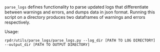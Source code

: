 `parse_logs` defines functionality to parse updated logs that differentiate between warnings and errors, and dumps data in json format. Running this script on a directory produces two dataframes of warnings and errors respectively.

Usage:
```
rpdr/utils/parse_logs/parse_logs.py --log_dir [PATH TO LOG DIRECTORY] --output_dir [PATH TO OUTPUT DIRECTORY]
```
